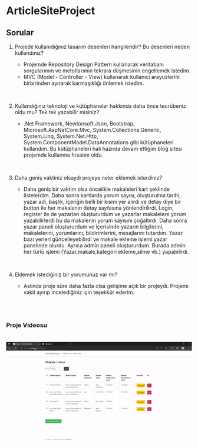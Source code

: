 # ArticleSiteProject 

## Sorular 
1) Projede kullanıdığınız tasarım desenleri hangileridir? Bu desenleri neden kullandınız?

   - Projemde Repository Design Pattern kullanarak veritabanı sorgularımın ve metotlarımın tekrara düşmesinin engellemek istedim. 
   - MVC (Model - Controller - View) kullanarak kullanıcı arayüzlerini birbirinden ayırarak karmaşıklığı önlemek istedim.

<br />

2) Kullandığınız teknoloji ve kütüphaneler hakkında daha önce tecrübeniz oldu mu? Tek tek yazabilir misiniz?

   - .Net Framework, Newtonsoft.Json, Bootstrap, Microsoft.AspNetCore.Mvc, System.Collections.Generic, System.Linq, System.Net.Http, 
   System.ComponentModel.DataAnnotations gibi kütüphaneleri kullandım. Bu kütüphaneleri hali hazırda devam ettiğim  blog sitesi projemde kullanma fırsatım oldu.

<br />

3) Daha geniş vaktiniz olsaydı projeye neler eklemek isterdiniz?

   - Daha geniş bir vaktim olsa öncelikle makaleleri kart şeklinde listelerdim. Daha sonra kartlarda yorum sayısı, oluşturulma tarihi, yazar adı, başlık,
   içeriğin belli bir kısmı yer alırdı ve detay diye bir button ile her makalenin detay sayfasına yönlendirilirdi. Login, register ile de yazarları oluştururdum 
   ve yazarlar makalelere yorum yazabilirlerdi bu da makalenin yorum sayısını çoğaltırdı. Daha sonra yazar paneli oluştururdum ve içerisinde yazarın bilgilerini, 
   makalelerini, yorumlarını, bildirimlerini, mesajlarını tutardım. Yazar bazı yerleri güncelleyebilirdi ve makale ekleme işlemi yazar panelinde olurdu. Ayrıca admin 
   paneli oluştururdum. Burada admin her türlü işlemi (Yazar,makale,kategori ekleme,silme vb.) yapabilirdi.

<br />

4) Eklemek istediğiniz bir yorumunuz var mı?

   - Aslında proje süre daha fazla olsa gelişime açık bir projeydi. Projemi vakit ayırıp incelediğiniz için teşekkür ederim.
   
<br />
<br />

<h3> Proje Videosu

<br />
<br />

![alt text](https://github.com/berkayturkk/ArticleSiteProject/blob/master/ArticleSiteProject.UI/wwwroot/img/articleSiteProject.gif)
